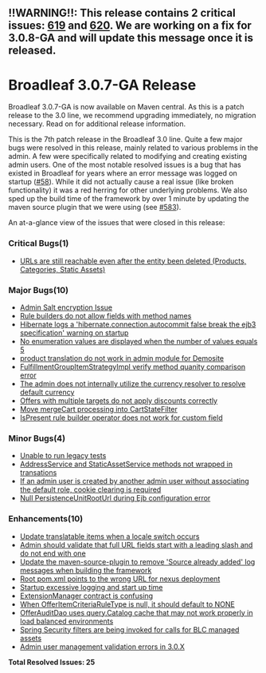 ## !!WARNING!!: This release contains 2 critical issues: [619](https://github.com/BroadleafCommerce/BroadleafCommerce/issues/619) and [620](https://github.com/BroadleafCommerce/BroadleafCommerce/issues/620). We are working on a fix for 3.0.8-GA and will update this message once it is released.

# Broadleaf 3.0.7-GA Release

Broadleaf 3.0.7-GA is now available on Maven central. As this is a patch release to the 3.0 line, we recommend upgrading immediately, no migration necessary. Read on for additional release information.

This is the 7th patch release in the Broadleaf 3.0 line. Quite a few major bugs were resolved in this release, mainly related to various problems in the admin. A few were specifically related to modifying and creating existing admin users. One of the most notable resolved issues is a bug that has existed in Broadleaf for years where an error message was logged on startup ([#58](https://github.com/BroadleafCommerce/BroadleafCommerce/issues/58)). While it did not actually cause a real issue (like broken functionality) it was a red herring for other underlying problems. We also sped up the build time of the framework by over 1 minute by updating the maven source plugin that we were using (see [#583](https://github.com/BroadleafCommerce/BroadleafCommerce/issues/583)).

An at-a-glance view of the issues that were closed in this release:

### Critical Bugs(1)
- [URLs are still reachable even after the entity been deleted (Products, Categories, Static Assets)](https://github.com/BroadleafCommerce/BroadleafCommerce/issues/586)

### Major Bugs(10)
- [Admin Salt encryption Issue](https://github.com/BroadleafCommerce/BroadleafCommerce/issues/614)
- [Rule builders do not allow fields with method names](https://github.com/BroadleafCommerce/BroadleafCommerce/issues/599)
- [Hibernate logs a 'hibernate.connection.autocommit false break the ejb3 specification' warning on startup](https://github.com/BroadleafCommerce/BroadleafCommerce/issues/594)
- [No enumeration values are displayed when the number of values equals 5](https://github.com/BroadleafCommerce/BroadleafCommerce/issues/588)
- [product translation do not work in admin module for Demosite ](https://github.com/BroadleafCommerce/BroadleafCommerce/issues/585)
- [FulfillmentGroupItemStrategyImpl verify method quanity comparison error](https://github.com/BroadleafCommerce/BroadleafCommerce/issues/578)
- [The admin does not internally utilize the currency resolver to resolve default currency](https://github.com/BroadleafCommerce/BroadleafCommerce/issues/575)
- [Offers with multiple targets do not apply discounts correctly](https://github.com/BroadleafCommerce/BroadleafCommerce/issues/570)
- [Move mergeCart processing into CartStateFilter](https://github.com/BroadleafCommerce/BroadleafCommerce/issues/429)
- [IsPresent rule builder operator does not work for custom field](https://github.com/BroadleafCommerce/BroadleafCommerce/issues/404)

### Minor Bugs(4)
- [Unable to run legacy tests](https://github.com/BroadleafCommerce/BroadleafCommerce/issues/571)
- [AddressService and StaticAssetService methods not wrapped in transations](https://github.com/BroadleafCommerce/BroadleafCommerce/issues/569)
- [If an admin user is created by another admin user without associating the default role, cookie clearing is required](https://github.com/BroadleafCommerce/BroadleafCommerce/issues/355)
- [Null PersistenceUnitRootUrl during Ejb configuration error](https://github.com/BroadleafCommerce/BroadleafCommerce/issues/58)

### Enhancements(10)
- [Update translatable items when a locale switch occurs](https://github.com/BroadleafCommerce/BroadleafCommerce/issues/612)
- [Admin should validate that full URL fields start with a leading slash and do not end with one](https://github.com/BroadleafCommerce/BroadleafCommerce/issues/608)
- [Update the maven-source-plugin to remove 'Source already added' log messages when building the framework](https://github.com/BroadleafCommerce/BroadleafCommerce/issues/604)
- [Root pom.xml points to the wrong URL for nexus deployment](https://github.com/BroadleafCommerce/BroadleafCommerce/issues/600)
- [Startup excessive logging and start up time](https://github.com/BroadleafCommerce/BroadleafCommerce/issues/583)
- [ExtensionManager contract is confusing](https://github.com/BroadleafCommerce/BroadleafCommerce/issues/579)
- [When OfferItemCriteriaRuleType is null, it should default to NONE](https://github.com/BroadleafCommerce/BroadleafCommerce/issues/573)
- [OfferAuditDao uses query.Catalog cache that may not work properly in load balanced environments](https://github.com/BroadleafCommerce/BroadleafCommerce/issues/568)
- [Spring Security filters are being invoked for calls for BLC managed assets](https://github.com/BroadleafCommerce/BroadleafCommerce/issues/543)
- [Admin user management validation errors in 3.0.X](https://github.com/BroadleafCommerce/BroadleafCommerce/issues/532)


**Total Resolved Issues: 25**
